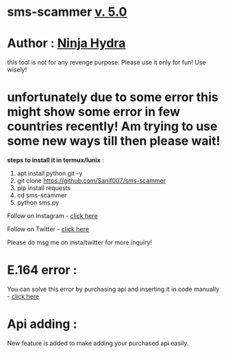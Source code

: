 # sms-scammer [v. 5.0](https://github.com/Sanif007/sms-scammer)
# Author : [Ninja Hydra ](https://github.com/Sanif007)
this tool is not for any revenge purpose. Please use it only for fun! Use wisely!

# unfortunately due to some error this might show some error in few countries recently!  Am trying to use some new ways till then please wait! 

**steps to install it in termux/lunix** :
1. apt install python git -y
2. git clone https://github.com/Sanif007/sms-scammer
3. pip install requests
4. cd sms-scammer
5. python sms.py

Follow on Instagram - [click here](https://instagram.com/sanif_kumar)

Follow on Twitter - [click here](https://twitter.com/NinjaHydra1)

Please do msg me on insta/twitter for more inquiry! 

# E.164 error :
You can solve this error by purchasing api and inserting it in code manually - [click here ](https://textbelt.com/purchase/?generateKey=1)

# Api adding :
New feature is added to make adding your purchased api easily.
